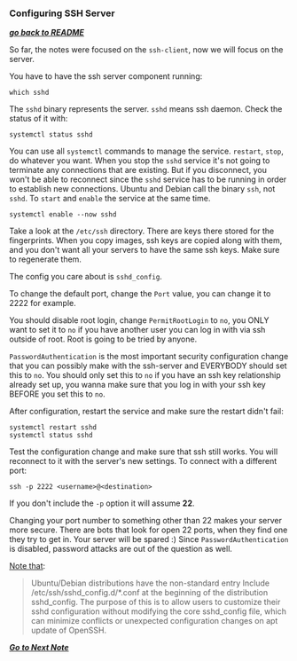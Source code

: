 ### Configuring SSH Server

[***go back to README***](README.md)  

So far, the notes were focused on the `ssh-client`, now we will focus on the 
server. 

You have to have the ssh server component running:

    which sshd

The `sshd` binary represents the server. `sshd` means ssh daemon. Check the
status of it with:

    systemctl status sshd

You can use all `systemctl` commands to manage the service. `restart`, `stop`,
do whatever you want. When you stop the `sshd` service it's not going to
terminate any connections that are existing. But if you disconnect, you won't
be able to reconnect since the `sshd` service has to be running in order to
establish new connections. Ubuntu and Debian call the binary `ssh`, not `sshd`.
To `start` and `enable` the service at the same time.

    systemctl enable --now sshd 

Take a look at the `/etc/ssh` directory. There are keys there stored for the 
fingerprints. When you copy images, ssh keys are copied along with them, and
you don't want all your servers to have the same ssh keys. Make sure to
regenerate them. 

The config you care about is `sshd_config`. 

To change the default port, change the `Port` value, you can change it to 2222
for example. 

You should disable root login, change `PermitRootLogin` to `no`, you ONLY want
to set it to `no` if you have another user you can log in with via ssh outside
of root. Root is going to be tried by anyone.

`PasswordAuthentication` is the most important security configuration change 
that you can possibly make with the ssh-server and EVERYBODY should set this to
`no`. You should only set this to `no` if you have an ssh key relationship
already set up, you wanna make sure that you log in with your ssh key BEFORE
you set this to `no`.

After configuration, restart the service and make sure the restart didn't
fail:

    systemctl restart sshd
    systemctl status sshd

Test the configuration change and make sure that ssh still works. You will
reconnect to it with the server's new settings. To connect with a different
port:

    ssh -p 2222 <username>@<destination>

If you don't include the `-p` option it will assume **22**.

Changing your port number to something other than 22 makes your server more
secure. There are bots that look for open 22 ports, when they find one they try
to get in. Your server will be spared :) Since `PasswordAuthentication` is 
disabled, password attacks are out of the question as well.

[Note that](https://unix.stackexchange.com/a/727500):

> Ubuntu/Debian distributions have the non-standard entry Include
> /etc/ssh/sshd_config.d/*.conf at the beginning of the distribution
> sshd_config. The purpose of this is to allow users to customize their sshd
> configuration without modifying the core sshd_config file, which can minimize
> conflicts or unexpected configuration changes on apt update of OpenSSH.

[***Go to Next Note***](07-troubleshooting-ssh.md)
